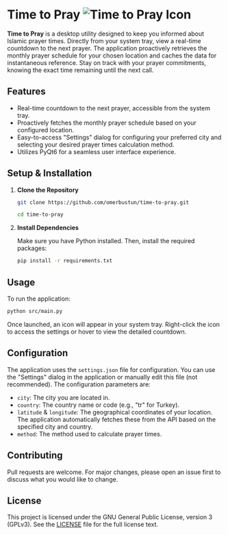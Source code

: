 Time to Pray ![Time to Pray Icon](assets/icon.png)
===============

**Time to Pray** is a desktop utility designed to keep you informed about Islamic prayer times. Directly from your system tray, view a real-time countdown to the next prayer. The application proactively retrieves the monthly prayer schedule for your chosen location and caches the data for instantaneous reference. Stay on track with your prayer commitments, knowing the exact time remaining until the next call.

Features
--------

*   Real-time countdown to the next prayer, accessible from the system tray.
*   Proactively fetches the monthly prayer schedule based on your configured location.
*   Easy-to-access "Settings" dialog for configuring your preferred city and selecting your desired prayer times calculation method.
*   Utilizes PyQt6 for a seamless user interface experience.

Setup & Installation
--------------------

1.  **Clone the Repository**
    
    ```bash
    git clone https://github.com/omerbustun/time-to-pray.git
    ```
    ```bash
    cd time-to-pray
    ```
    
2.  **Install Dependencies**
    
    Make sure you have Python installed. Then, install the required packages:
    
    ```bash
    pip install -r requirements.txt
    ```
    

Usage
-----

To run the application:

```bash
python src/main.py
```

Once launched, an icon will appear in your system tray. Right-click the icon to access the settings or hover to view the detailed countdown.

Configuration
-------------

The application uses the `settings.json` file for configuration. You can use the "Settings" dialog in the application or manually edit this file (not recommended). The configuration parameters are:

*   `city`: The city you are located in.
*   `country`: The country name or code (e.g., "tr" for Turkey).
*   `latitude` & `longitude`: The geographical coordinates of your location. The application automatically fetches these from the API based on the specified city and country.
*   `method`: The method used to calculate prayer times.

Contributing
------------

Pull requests are welcome. For major changes, please open an issue first to discuss what you would like to change.

License
-------

This project is licensed under the GNU General Public License, version 3 (GPLv3). See the [LICENSE](LICENSE) file for the full license text.